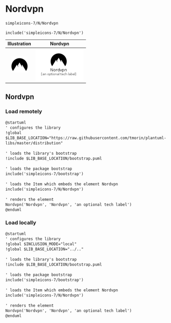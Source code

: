 # Nordvpn


```text
simpleicons-7/N/Nordvpn
```

```text
include('simpleicons-7/N/Nordvpn')
```



| Illustration | Nordvpn |
| :---: | :---: |
| ![illustration for Illustration](../../simpleicons-7/N/Nordvpn.png) | ![illustration for Nordvpn](../../simpleicons-7/N/Nordvpn.Local.png) |




## Nordvpn

### Load remotely
```plantuml
@startuml
' configures the library
!global $LIB_BASE_LOCATION="https://raw.githubusercontent.com/tmorin/plantuml-libs/master/distribution"

' loads the library's bootstrap
!include $LIB_BASE_LOCATION/bootstrap.puml

' loads the package bootstrap
include('simpleicons-7/bootstrap')

' loads the Item which embeds the element Nordvpn
include('simpleicons-7/N/Nordvpn')

' renders the element
Nordvpn('Nordvpn', 'Nordvpn', 'an optional tech label')
@enduml
```

### Load locally
```plantuml
@startuml
' configures the library
!global $INCLUSION_MODE="local"
!global $LIB_BASE_LOCATION="../.."

' loads the library's bootstrap
!include $LIB_BASE_LOCATION/bootstrap.puml

' loads the package bootstrap
include('simpleicons-7/bootstrap')

' loads the Item which embeds the element Nordvpn
include('simpleicons-7/N/Nordvpn')

' renders the element
Nordvpn('Nordvpn', 'Nordvpn', 'an optional tech label')
@enduml
```

